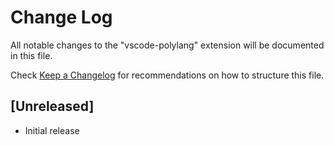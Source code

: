 # Change Log

All notable changes to the "vscode-polylang" extension will be documented in this file.

Check [Keep a Changelog](http://keepachangelog.com/) for recommendations on how to structure this file.

## [Unreleased]

- Initial release